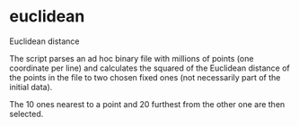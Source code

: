 # euclidean
Euclidean distance

The script parses an ad hoc binary file with millions of points (one coordinate per line) 
and calculates the squared of the Euclidean distance of the points in the file to 
two chosen fixed ones (not necessarily part of the initial data). 

The 10 ones nearest to a point and 20 furthest from the other one are then selected.

